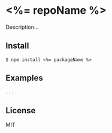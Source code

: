 # <%= repoName %>
Description...


## Install
    $ npm install <%= packageName %>


## Examples
```js
...
```

## License
MIT
